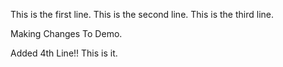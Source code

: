 This is the first line.
This is the second line.
This is the third line.


Making Changes To Demo.

Added 4th Line!!
This is it.
